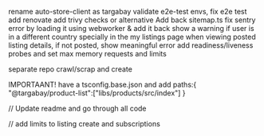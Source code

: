 rename auto-store-client as targabay
validate e2e-test envs, fix e2e test
add renovate
add trivy checks or alternative
Add back sitemap.ts
fix sentry error by loading it using webworker & add it back
show a warning if user is in a different country specially in the my listings page
when viewing posted listing details, if not posted, show meaningful error
add readiness/liveness probes and set max memory requests and limits

separate repo
crawl/scrap and create

IMPORTAANT!
have a tsconfig.base.json and add 
paths:{
    "@targabay/product-list":["libs/products/src/index"]
}


//
Update readme and go through all code

//
add limits to listing create and subscriptions